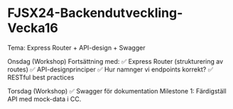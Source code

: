 # FJSX24-Backendutveckling-Vecka16

Tema: Express Router + API-design + Swagger

Onsdag (Workshop)
Fortsättning med:
✅ Express Router (strukturering av routes)
✅ API-designprinciper
✅ Hur namnger vi endpoints korrekt? 
✅ RESTful best practices

Torsdag (Workshop)
✅ Swagger för dokumentation
Milestone 1: Färdigställ API med mock-data i CC.


